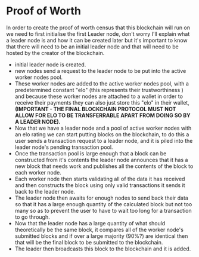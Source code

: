 # Proof of Worth

In order to create the proof of worth census that this blockchain will run on we need to first initialise the first Leader node, don't worry I'll explain what a leader node is and how it can be created later but it's important to know that there will need to be an initial leader node and that will need to be hosted by the creator of the blockchain.

* initial leader node is created.
* new nodes send a request to the leader node to be put into the active worker nodes pool.
* These worker nodes are added to the active worker nodes pool, with a predetermined constant "elo" (this represents their trustworthiness ) and because these worker nodes are attached to a wallet in order to receive their payments they can also just store this "elo" in their wallet, **(IMPORTANT - THE FINAL BLOCKCHAIN PROTOCOL MUST NOT ALLOW FOR ELO TO BE TRANSFERRABLE APART FROM DOING SO BY A LEADER NODE).**
* Now that we have a leader node and a pool of active worker nodes with an elo rating we can start putting blocks on the blockchain, to do this a user sends a transaction request to a leader node, and it is piled into the leader node's pending transaction pool.
* Once the transaction pool is large enough that a block can be constructed from it's contents the leader node announces that it has a new block that needs work and publishes all the contents of the block to each worker node.
* Each worker node then starts validating all of the data it has received and then constructs the block using only valid transactions it sends it back to the leader node.
* The leader node then awaits for enough nodes to send back their data so that it has a large enough quantity of the calculated block but not too many so as to prevent the user to have to wait too long for a transaction to go through.
* Now that the leader node has a large quantity of what should theoretically be the same block, it compares all of the worker node's submitted blocks and if over a large majority (90%?) are identical then that will be the final block to be submitted to the blockchain.
* The leader then broadcasts this block to the blockchain and it is added.
